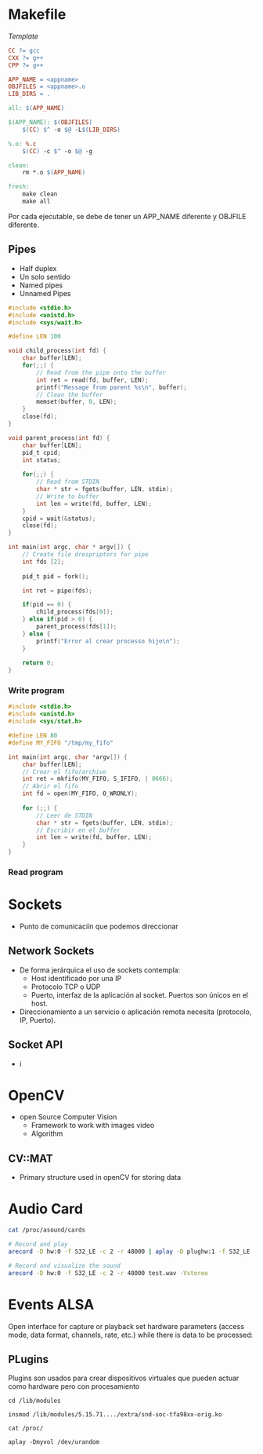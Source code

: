 # Makefile
*Template*
```Makefile
CC ?= gcc
CXX ?= g++
CPP ?= g++

APP_NAME = <appname>
OBJFILES = <appname>.o
LIB_DIRS = .

all: $(APP_NAME)

$(APP_NAME): $(OBJFILES)
	$(CC) $^ -o $@ -L$(LIB_DIRS)

%.o: %.c
	$(CC) -c $^ -o $@ -g

clean: 
	rm *.o $(APP_NAME)

fresh:
	make clean
	make all
```
Por cada ejecutable, se debe de tener un APP_NAME diferente y OBJFILE diferente.
## Pipes
- Half duplex
- Un solo sentido
- Named pipes
- Unnamed Pipes

```C
#include <stdio.h>
#include <unistd.h>
#include <sys/wait.h>

#define LEN 100

void child_process(int fd) {
	char buffer[LEN];
	for(;;) {
		// Read from the pipe onto the buffer
		int ret = read(fd, buffer, LEN);
		printf("Message from parent %s\n", buffer);
		// Clean the buffer
		memset(buffer, 0, LEN);
	}
	close(fd);
}

void parent_process(int fd) {
	char buffer[LEN];
	pid_t cpid;
	int status;
	
	for(;;) {
		// Read from STDIN
		char * str = fgets(buffer, LEN, stdin);
		// Write to buffer
		int len = write(fd, buffer, LEN);
	}
	cpid = wait(&status);
	close(fd);
}

int main(int argc, char * argv[]) {
	// Create file drespriptors for pipe
	int fds [2]; 
	
	pid_t pid = fork();

	int ret = pipe(fds);

	if(pid == 0) {
		child_process(fds[0]);
	} else if(pid > 0) {
		parent_process(fds[1]);
	} else {
		printf("Error al crear processo hijo\n");
	}
	
	return 0;
}
```

### Write program
```c
#include <stdio.h>
#include <unistd.h>
#include <sys/stat.h>

#define LEN 80
#define MY_FIFO "/tmp/my_fifo"

int main(int argc, char *argv[]) {
	char buffer[LEN];
	// Crear el fifo/archivo
	int ret = mkfifo(MY_FIFO, S_IFIFO, | 0666);
	// Abrir el fifo
	int fd = open(MY_FIFO, O_WRONLY);
	
	for (;;) {
		// Leer de STDIN
		char * str = fgets(buffer, LEN, stdin);
		// Escribir en el buffer
		int len = write(fd, buffer, LEN);
	}
}
```
### Read program

# Sockets
- Punto de comunicaciín que podemos direccionar 
## Network Sockets
- De forma jerárquica el uso de sockets contempla:
	- Host identificado por una IP
	- Protocolo TCP o UDP
	- Puerto, interfaz de la aplicación al socket. Puertos son únicos en el host.
- Direccionamiento a un servicio o aplicación remota necesita (protocolo, IP, Puerto).
## Socket API
- i


# OpenCV
- open Source Computer Vision
	- Framework to work with images video
	- Algorithm
## CV::MAT
- Primary structure used in openCV for storing data

# Audio Card
``` bash
cat /proc/asound/cards

# Record and play
arecord -D hw:0 -f S32_LE -c 2 -r 48000 | aplay -D plughw:1 -f S32_LE -c 2 -r 48000

# Record and visualize the sound
arecord -D hw:0 -f S32_LE -c 2 -r 48000 test.wav -Vstereo

```
# Events ALSA
Open interface for capture or playback
set hardware parameters
(access mode, data format, channels, rate, etc.)
while there is data to be processed:

## PLugins
Plugins son usados para crear dispositivos virtuales que pueden actuar como hardware pero con procesamiento
```
cd /lib/modules

insmod /lib/modules/5.15.71..../extra/snd-soc-tfa98xx-orig.ko

cat /proc/

aplay -Dmyvol /dev/urandom
```

```


















































































root@pico-imx8mm:~# cat /etc/asound.conf
defaults.pcm.rate_converter "linear"

pcm.dmix_48000{
type dmix
ipc_key 5678293
ipc_key_add_uid yes
slave{
pcm "hw:1,0"
period_time 40000
format S16_LE
rate 48000
}
}

pcm.dmix_44100{
type dmix
ipc_key 5678293
ipc_key_add_uid yes
slave{
pcm "hw:0,0"
period_time 40000
format S16_LE
rate 44100
}
}

pcm.dmix_32000{
type dmix
ipc_key 5678293
ipc_key_add_uid yes
slave{
pcm "hw:0,0"
period_time 40000
format S16_LE
rate 32000
}
}

pcm.dmix_24000{
type dmix
ipc_key 5678293
ipc_key_add_uid yes
slave{
pcm "hw:0,0"
period_time 40000
format S16_LE
rate 24000
}
}

pcm.dmix_22050{
type dmix
ipc_key 5678293
ipc_key_add_uid yes
slave{
pcm "hw:0,0"
period_time 40000
format S16_LE
rate 22050
}
}

pcm.dmix_16000{
type dmix
ipc_key 5678293
ipc_key_add_uid yes
slave{
pcm "hw:0,0"
period_time 40000
format S16_LE
rate 16000
}
}

pcm.dmix_12000{
type dmix
ipc_key 5678293
ipc_key_add_uid yes
slave{
pcm "hw:0,0"
period_time 40000
format S16_LE
rate 12000
}
}

pcm.dmix_11025{
type dmix
ipc_key 5678293
ipc_key_add_uid yes
slave{
pcm "hw:0,0"
period_time 40000
format S16_LE
rate 11025
}
}

pcm.dmix_8000{
type dmix
ipc_key 5678293
ipc_key_add_uid yes
slave{
pcm "hw:0,0"
period_time 40000
format S16_LE
rate 8000
}
}

pcm.!dsnoop_48000{
type dsnoop
ipc_key 5778293
ipc_key_add_uid yes
slave{
pcm "hw:0,0"
period_time 40000
format S32_LE
rate 48000
}
}

pcm.!dsnoop_44100{
type dsnoop
ipc_key 5778293
ipc_key_add_uid yes
slave{
pcm "hw:0,0"
period_time 40000
format S16_LE
rate 44100
}
}

pcm.!dsnoop_32000{
type dsnoop
ipc_key 5778293
ipc_key_add_uid yes
slave{
pcm "hw:0,0"
period_time 40000
format S16_LE
rate 32000
}
}

pcm.!dsnoop_24000{
type dsnoop
ipc_key 5778293
ipc_key_add_uid yes
slave{
pcm "hw:0,0"
period_time 40000
format S16_LE
rate 24000
}
}

pcm.!dsnoop_22050{
type dsnoop
ipc_key 5778293
ipc_key_add_uid yes
slave{
pcm "hw:0,0"
period_time 40000
format S16_LE
rate 22050
}
}

pcm.!dsnoop_16000{
type dsnoop
ipc_key 5778293
ipc_key_add_uid yes
slave{
pcm "hw:0,0"
period_time 40000
format S16_LE
rate 16000
}
}

pcm.!dsnoop_12000{
type dsnoop
ipc_key 5778293
ipc_key_add_uid yes
slave{
pcm "hw:0,0"
period_time 40000
format S16_LE
rate 12000
}
}

pcm.!dsnoop_11025{
type dsnoop
ipc_key 5778293
ipc_key_add_uid yes
slave{
pcm "hw:0,0"
period_time 40000
format S16_LE
rate 11025
}
}

pcm.!dsnoop_8000{
type dsnoop
ipc_key 5778293
ipc_key_add_uid yes
slave{
pcm "hw:0,0"
period_time 40000
format S16_LE
rate 8000
}
}

pcm.myvol{
type softvol
slave.pcm "dmix_48000"
control.name "Softmaster"
control.card 1
}

pcm.asymed{
type asym
playback.pcm "myvol"
capture.pcm "dsnoop_48000"
}

pcm.dsp0{
type plug
slave.pcm "asymed"
}

pcm.!default{
type plug
route_policy "average"
slave.pcm "asymed"
}

ctl.!default{
type hw
card 0
}

ctl.mixer0{
type hw
card 0
}

pcm_slave.esai{
        pcm "hw:0,0"
        channels 8
        rate 48000
        period_time 40000
}

pcm.esaich1to6{
        type dshare
        ipc_key 5778293
        slave esai
        bindings.0 0
        bindings.1 4
        bindings.2 1
        bindings.3 5
        bindings.4 2
        bindings.5 6
}

pcm.esaich78{
        type dshare
        ipc_key 5778293
        slave esai
        bindings.0 3
        bindings.1 7
}
root@pico-imx8mm:~#
 
```